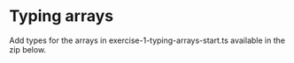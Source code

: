 # Typing arrays

Add types for the arrays in exercise-1-typing-arrays-start.ts available in the zip below.

